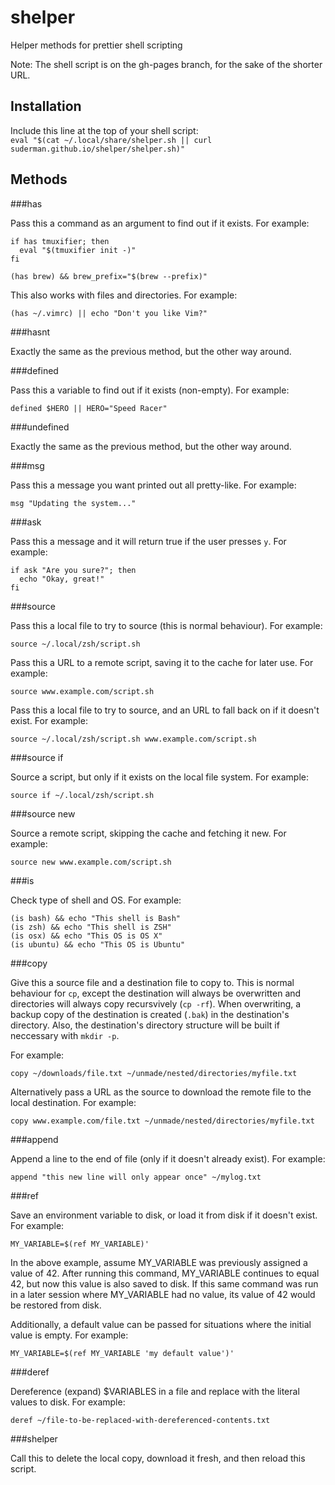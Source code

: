 # shelper

Helper methods for prettier shell scripting  

Note: The shell script is on the gh-pages branch, for the sake of the shorter URL.  

## Installation  

Include this line at the top of your shell script:  
`eval "$(cat ~/.local/share/shelper.sh || curl suderman.github.io/shelper/shelper.sh)"`  

## Methods

###has  

Pass this a command as an argument to find out if it exists. For
example:

```
if has tmuxifier; then  
  eval "$(tmuxifier init -)"  
fi
```

```
(has brew) && brew_prefix="$(brew --prefix)"
```

This also works with files and directories. For example:  

```
(has ~/.vimrc) || echo "Don't you like Vim?"
```  

###hasnt  

Exactly the same as the previous method, but the other way around.  

###defined  

Pass this a variable to find out if it exists (non-empty). For example:

```
defined $HERO || HERO="Speed Racer"
```

###undefined  

Exactly the same as the previous method, but the other way around.  

###msg  

Pass this a message you want printed out all pretty-like. For example:  

```
msg "Updating the system..."  
```

###ask  

Pass this a message and it will return true if the user presses `y`. For
example:  

```
if ask "Are you sure?"; then  
  echo "Okay, great!"
fi
```

###source    

Pass this a local file to try to source (this is normal behaviour). 
For example:

```
source ~/.local/zsh/script.sh    
```  

Pass this a URL to a remote script, saving it to the cache for later 
use. For example:

```
source www.example.com/script.sh  
```  

Pass this a local file to try to source, and an URL to fall back on 
if it doesn't exist. For example:  

```
source ~/.local/zsh/script.sh www.example.com/script.sh  
```

###source if   

Source a script, but only if it exists on the local file system. For
example:

```
source if ~/.local/zsh/script.sh  
```

###source new  

Source a remote script, skipping the cache and fetching it new. For
example:

```
source new www.example.com/script.sh  
```

###is  

Check type of shell and OS. For example:  

```
(is bash) && echo "This shell is Bash"    
(is zsh) && echo "This shell is ZSH"    
(is osx) && echo "This OS is OS X"    
(is ubuntu) && echo "This OS is Ubuntu"    
```

###copy    

Give this a source file and a destination file to copy to. This is normal behaviour for `cp`, except the destination will always be overwritten and directories will always copy recursvively (`cp -rf`).  When overwriting, a backup copy of the destination is created (`.bak`) in the destination's directory. Also, the destination's directory structure will be built if neccessary with `mkdir -p`.  

For example:

```
copy ~/downloads/file.txt ~/unmade/nested/directories/myfile.txt   
```  

Alternatively pass a URL as the source to download the remote file to the local destination. For example:

```
copy www.example.com/file.txt ~/unmade/nested/directories/myfile.txt   
```  

###append  

Append a line to the end of file (only if it doesn't already exist). For example:  

```
append "this new line will only appear once" ~/mylog.txt 
```

###ref  

Save an environment variable to disk, or load it from disk if it doesn't exist. For example:  

```
MY_VARIABLE=$(ref MY_VARIABLE)'
```

In the above example, assume MY_VARIABLE was previously assigned a value of 42. After running this command, MY_VARIABLE continues to equal 42, but now this value is also saved to disk. If this same command was run in a later session where MY_VARIABLE had no value, its value of 42 would be restored from disk.  

Additionally, a default value can be passed for situations where the initial value is empty. For example:  

```
MY_VARIABLE=$(ref MY_VARIABLE 'my default value')'
```

###deref  

Dereference (expand) $VARIABLES in a file and replace with the literal values to disk. For example:  

```
deref ~/file-to-be-replaced-with-dereferenced-contents.txt
```

###shelper

Call this to delete the local copy, download it fresh, and then reload
this script.

